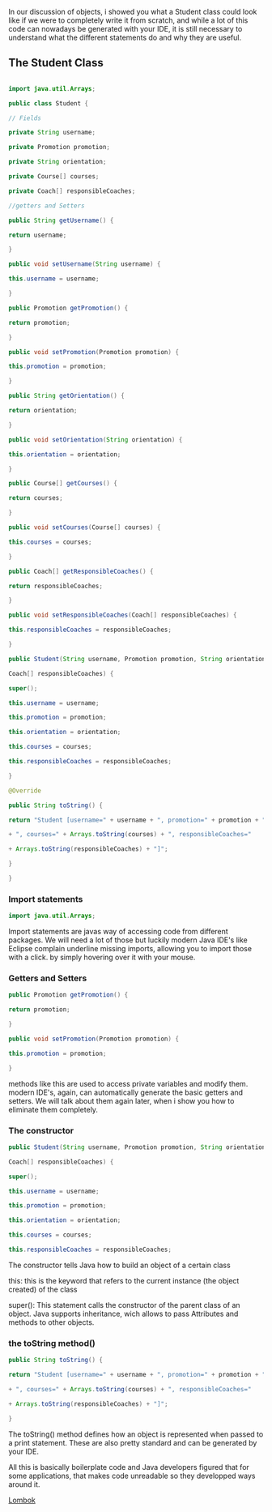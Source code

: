 In our discussion of objects, i showed you what a Student class could look like if we were to completely write it from scratch, and while a lot of this code can nowadays be generated with your IDE, it is still necessary to understand what the different statements do and why they are useful.

## The Student Class

``` java

import java.util.Arrays;

public class Student {

// Fields

private String username;

private Promotion promotion;

private String orientation;

private Course[] courses;

private Coach[] responsibleCoaches;

//getters and Setters

public String getUsername() {

return username;

}

public void setUsername(String username) {

this.username = username;

}

public Promotion getPromotion() {

return promotion;

}

public void setPromotion(Promotion promotion) {

this.promotion = promotion;

}

public String getOrientation() {

return orientation;

}

public void setOrientation(String orientation) {

this.orientation = orientation;

}

public Course[] getCourses() {

return courses;

}

public void setCourses(Course[] courses) {

this.courses = courses;

}

public Coach[] getResponsibleCoaches() {

return responsibleCoaches;

}

public void setResponsibleCoaches(Coach[] responsibleCoaches) {

this.responsibleCoaches = responsibleCoaches;

}

public Student(String username, Promotion promotion, String orientation, Course[] courses,

Coach[] responsibleCoaches) {

super();

this.username = username;

this.promotion = promotion;

this.orientation = orientation;

this.courses = courses;

this.responsibleCoaches = responsibleCoaches;

}

@Override

public String toString() {

return "Student [username=" + username + ", promotion=" + promotion + ", orientation=" + orientation

+ ", courses=" + Arrays.toString(courses) + ", responsibleCoaches="

+ Arrays.toString(responsibleCoaches) + "]";

}

}
```

### Import statements

``` java
import java.util.Arrays;
```

Import statements are javas way of accessing code from different packages.
We will need a lot of those but luckily modern Java IDE's like Eclipse complain underline missing imports, allowing you to import those with a click. by simply hovering over it with your mouse.

### Getters and Setters

``` java
public Promotion getPromotion() {

return promotion;

}

public void setPromotion(Promotion promotion) {

this.promotion = promotion;

}
```

methods like this are used to access private variables and modify them. modern IDE's, again, can automatically generate the basic getters and setters. We will talk about them again later, when i show you how to eliminate them completely.

### The constructor

``` java
public Student(String username, Promotion promotion, String orientation, Course[] courses,

Coach[] responsibleCoaches) {

super();

this.username = username;

this.promotion = promotion;

this.orientation = orientation;

this.courses = courses;

this.responsibleCoaches = responsibleCoaches;
```

The constructor tells Java how to build an object of a certain class

this: this is the keyword that refers to the current instance (the object created) of the class

super(): This statement calls the constructor of the parent class of an object.
Java supports inheritance, wich allows to pass Attributes and methods to other objects.

### the toString method()

``` java
public String toString() {

return "Student [username=" + username + ", promotion=" + promotion + ", orientation=" + orientation

+ ", courses=" + Arrays.toString(courses) + ", responsibleCoaches="

+ Arrays.toString(responsibleCoaches) + "]";

}
```

The toString() method defines how an object is represented when passed to a print statement. These are also pretty standard and can be generated by your IDE.

All this is basically boilerplate code and Java developers figured that for some applications, that makes code unreadable so they developped ways around it.

[Lombok](https://github.com/TripsJ/Spring-API-Workshop-1/blob/main/Lombok.md)
